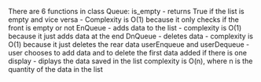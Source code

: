 There are 6 functions in class Queue:
is_empty - returns True if the list is empty and vice versa - Complexity is O(1) because it only checks if the front is empty or not
EnQueue - adds data to the list - complexity is O(1) because it just adds data at the end
DnQueue - deletes data - complexity is O(1) because it just deletes the rear data
userEnqueue and userDequeue - user chooses to add data and to delete the first data added if there is one
display - diplays the data saved in the list complexity is O(n), where n is the quantity of the data in the list